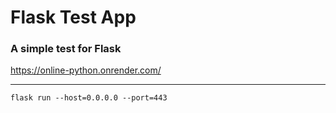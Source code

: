 # Flask Test App
### A simple test for Flask

https://online-python.onrender.com/

<hr>

`flask run --host=0.0.0.0 --port=443`
